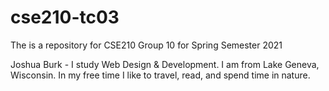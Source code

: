# cse210-tc03
The is a repository for CSE210 Group 10 for Spring Semester 2021

Joshua Burk - I study Web Design & Development. I am from Lake Geneva, Wisconsin. In my free time I like to travel, read, and spend time in nature.
